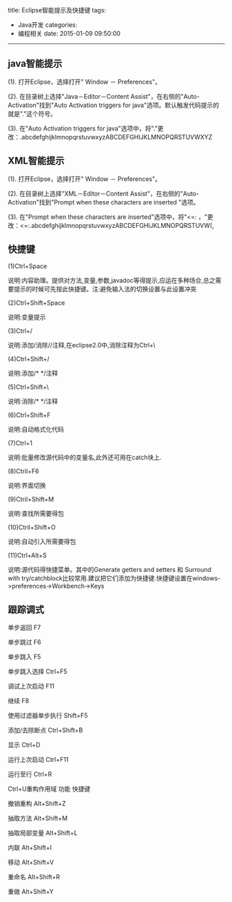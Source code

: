 title: Eclipse智能提示及快捷键
tags:
  - Java开发
categories:
  - 编程相关
date: 2015-01-09 09:50:00
---
## java智能提示
(1). 打开Eclipse，选择打开" Window － Preferences"。

(2). 在目录树上选择"Java－Editor－Content Assist"，在右侧的"Auto-Activation"找到"Auto Activation triggers for java"选项。默认触发代码提示的就是"."这个符号。

(3). 在"Auto Activation triggers for java"选项中，将"."更改：.abcdefghijklmnopqrstuvwxyzABCDEFGHIJKLMNOPQRSTUVWXYZ
<!--more-->
## XML智能提示
(1). 打开Eclipse，选择打开" Window － Preferences"。

(2). 在目录树上选择"XML－Editor－Content Assist"，在右侧的"Auto-Activation"找到"Prompt when these characters are inserted "选项。

(3). 在"Prompt when these characters are inserted"选项中，将"<=: ，"更改：<=:.abcdefghijklmnopqrstuvwxyzABCDEFGHIJKLMNOPQRSTUVW(,

## 快捷键
(1)Ctrl+Space

说明:内容助理。提供对方法,变量,参数,javadoc等得提示,应运在多种场合,总之需要提示的时候可先按此快捷键。注:避免输入法的切换设置与此设置冲突

(2)Ctrl+Shift+Space

说明:变量提示

(3)Ctrl+/

说明:添加/消除//注释,在eclipse2.0中,消除注释为Ctrl+\

(4)Ctrl+Shift+/

说明:添加/* */注释

(5)Ctrl+Shift+\

说明:消除/* */注释

(6)Ctrl+Shift+F

说明:自动格式化代码

(7)Ctrl+1

说明:批量修改源代码中的变量名,此外还可用在catch块上.

(8)Ctril+F6

说明:界面切换

(9)Ctril+Shift+M

说明:查找所需要得包

(10)Ctril+Shift+O

说明:自动引入所需要得包

(11)Ctrl+Alt+S

说明:源代码得快捷菜单。其中的Generate getters and setters 和 Surround with try/catchblock比较常用.建议把它们添加为快捷键.快捷键设置在windows->preferences->Workbench->Keys

## 跟踪调式
单步返回 F7

单步跳过 F6

单步跳入 F5

单步跳入选择 Ctrl+F5

调试上次启动 F11

继续 F8

使用过滤器单步执行 Shift+F5

添加/去除断点 Ctrl+Shift+B

显示 Ctrl+D

运行上次启动 Ctrl+F11

运行至行 Ctrl+R

Ctrl+U重构作用域 功能 快捷键

撤销重构 Alt+Shift+Z

抽取方法 Alt+Shift+M

抽取局部变量 Alt+Shift+L

内联 Alt+Shift+I

移动 Alt+Shift+V

重命名 Alt+Shift+R

重做 Alt+Shift+Y

